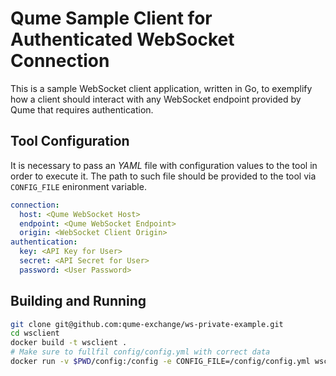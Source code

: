 # Qume Sample Client for Authenticated WebSocket Connection

This is a sample WebSocket client application, written in Go, to exemplify how a client should interact with any WebSocket endpoint provided by Qume that requires authentication.

## Tool Configuration

It is necessary to pass an *YAML* file with configuration values to the tool in order to execute it. The path to such file should be provided to the tool via `CONFIG_FILE` enironment variable.

```yaml
connection:
  host: <Qume WebSocket Host>
  endpoint: <Qume WebSocket Endpoint>
  origin: <WebSocket Client Origin>
authentication:
  key: <API Key for User>
  secret: <API Secret for User>
  password: <User Password>
```

## Building and Running
```bash
git clone git@github.com:qume-exchange/ws-private-example.git
cd wsclient
docker build -t wsclient .
# Make sure to fullfil config/config.yml with correct data
docker run -v $PWD/config:/config -e CONFIG_FILE=/config/config.yml wsclient
```
